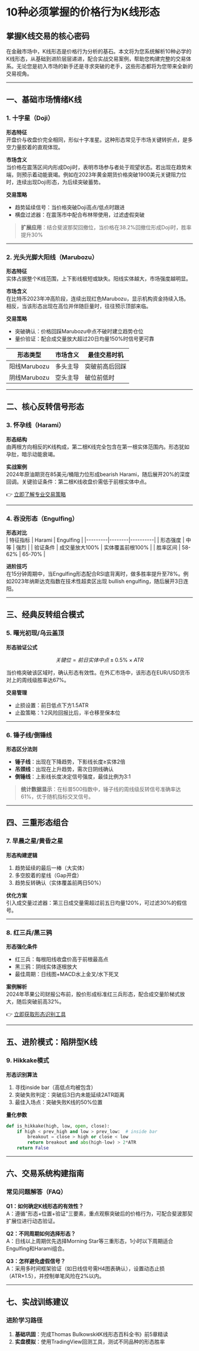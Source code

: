 # 10种必须掌握的价格行为K线形态

## 掌握K线交易的核心密码

在金融市场中，K线形态是价格行为分析的基石。本文将为您系统解析10种必学的K线形态，从基础到进阶层层递进，配合实战交易案例，帮助您构建完整的交易体系。无论您是初入市场的新手还是寻求突破的老手，这些形态都将为您带来全新的交易视角。

---

## 一、基础市场情绪K线

### 1. 十字星（Doji）
**形态特征**  
开盘价与收盘价完全相同，形似十字准星。这种形态常见于市场关键转折点，是多空力量胶着的直观体现。

**市场含义**  
当价格在震荡区间内形成Doji时，表明市场参与者处于观望状态。若出现在趋势末端，则预示着动能衰竭。例如在2023年黄金期货价格突破1900美元关键阻力位时，连续出现Doji形态，为后续突破蓄势。

**交易策略**  
- 趋势延续信号：当价格突破Doji高点/低点时跟进
- 横盘过滤器：在震荡市中配合布林带使用，过滤虚假突破

> **扩展应用**：结合斐波那契回撤位，当价格在38.2%回撤位形成Doji时，胜率提升30%

---

### 2. 光头光脚大阳线（Marubozu）
**形态特征**  
实体占据整个K线范围，上下影线极短或缺失。阳线实体越大，市场强度越明显。

**市场含义**  
在比特币2023年冲高阶段，连续出现红色Marubozu，显示机构资金持续入场。相反，当该形态出现在高位并伴随巨量时，往往预示顶部来临。

**交易策略**  
- 突破确认：价格回踩Marubozu中点不破时建立趋势仓位
- 量价验证：配合成交量放大超过20日均量150%时信号更可靠

| 形态类型 | 市场含义 | 最佳交易时机 |
|---------|---------|-------------|
| 阳线Marubozu | 多头主导 | 突破前高后回踩 |
| 阴线Marubozu | 空头主导 | 破位前低时 |

---

## 二、核心反转信号形态

### 3. 怀孕线（Harami）
**形态结构**  
由两根方向相反的K线构成，第二根K线完全包含在第一根实体范围内。形态犹如孕肚，暗示动能衰竭。

**实战案例**  
2024年原油期货在85美元/桶阻力位形成bearish Harami，随后展开20%的深度回调。关键验证条件：第二根K线收盘价需低于前根实体中点。

👉 [立即了解专业交易策略](https://bit.ly/okx_welcome)

---

### 4. 吞没形态（Engulfing）
**形态对比**  
| 特征指标 | Harami | Engulfing |
|---------|--------|----------|
| 形态强度 | 中等 | 强烈 |
| 验证条件 | 成交量放大100% | 实体覆盖前根100% |
| 胜率区间 | 58-62% | 65-70% |

**进阶技巧**  
在15分钟周期中，当Engulfing形态配合RSI底背离时，做多胜率提升至78%。例如2023年纳斯达克指数在技术性超卖区出现 bullish engulfing，随后展开3日连阳。

---

## 三、经典反转组合模式

### 5. 曙光初现/乌云盖顶
**形态验证公式**  
```math
关键位 = 前日实体中点 ± 0.5\%×ATR
```
当价格突破该区域时，确认形态有效性。在外汇市场中，该形态在EUR/USD货币对上的周线级胜率达67%。

**交易管理**  
- 止损设置：前日低点下方1.5ATR
- 止盈策略：1:2风险回报比后，半仓移至保本位

---

### 6. 锤子线/倒锤线
**形态区分法则**  
- **锤子线**：出现在下降趋势，下影线长度≥实体2倍
- **吊颈线**：出现在上升趋势，需次日阴线确认
- **倒锤线**：上影线长度决定信号强度，最佳比例为3:1

> **统计数据显示**：在标普500指数中，锤子线的周线级反转信号准确率达61%，优于随机指标交叉信号。

---

## 四、三重形态组合

### 7. 早晨之星/黄昏之星
**形态构建逻辑**  
1. 趋势延续的最后一棒（大实体）
2. 多空胶着的星线（Gap开盘）
3. 趋势反转确认（实体覆盖前两日50%）

**优化方案**  
引入成交量过滤器：第三日成交量需超过前五日均量120%，可过滤30%的假信号。

---

### 8. 红三兵/黑三鸦
**形态强化条件**  
- 红三兵：每根阳线收盘价高于前根最高点
- 黑三鸦：阴线实体逐根放大
- 最佳周期：日线图+MACD水上金叉/水下死叉

**案例解析**  
2024年苹果公司财报公布前，股价形成标准红三兵形态，配合成交量阶梯式放大，随后突破前高32%。

👉 [立即获取形态识别工具](https://bit.ly/okx_welcome)

---

## 五、进阶模式：陷阱型K线

### 9. Hikkake模式
**形态识别算法**  
1. 寻找inside bar（高低点均被包含）
2. 突破失败判定：突破后3日内未能延续2ATR距离
3. 最佳入场点：突破失败K线的50%位置

**量化参数**  
```python
def is_hikkake(high, low, open, close):
    if high < prev_high and low > prev_low:  # inside bar
        breakout = close > high or close < low
        return breakout and abs(high-low) > 2*ATR
    return False
```

---

## 六、交易系统构建指南

### 常见问题解答（FAQ）
**Q1：如何确定K线形态的有效性？**  
A：遵循"形态+位置+验证"三要素，重点观察突破后的价格行为，可配合斐波那契扩展位进行动态验证。

**Q2：不同周期如何选择形态？**  
A：日线以上周期优先选择Morning Star等三重形态，1小时以下周期适合Engulfing和Harami组合。

**Q3：怎样避免虚假信号？**  
A：采用多时间框架验证（如日线信号需H4图表确认），设置动态止损（ATR×1.5），并控制单笔风险在2%以内。

---

## 七、实战训练建议

### 进阶学习路径
1. **基础巩固**：完成Thomas Bulkowski《K线形态百科全书》前5章精读
2. **实盘模拟**：使用TradingView回测工具，测试不同品种的形态胜率